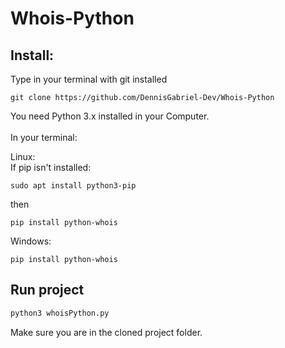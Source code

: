 # Whois-Python
## Install:
Type in your terminal with git installed
```
git clone https://github.com/DennisGabriel-Dev/Whois-Python
```
You need Python 3.x installed in your Computer.<br><br>
In your terminal:<br>

Linux:<br>
If pip isn't installed:
```
sudo apt install python3-pip 
```
then
```
pip install python-whois
```

Windows:
```
pip install python-whois
```
## Run project
```python
python3 whoisPython.py
```
Make sure you are in the cloned project folder.
